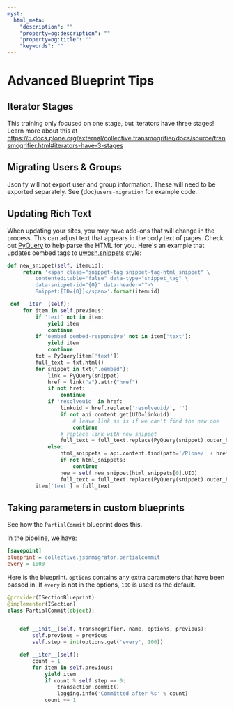 ```yaml
---
myst:
  html_meta:
    "description": ""
    "property=og:description": ""
    "property=og:title": ""
    "keywords": ""
---
```


# Advanced Blueprint Tips

## Iterator Stages

This training only focused on one stage, but iterators have three stages!
Learn more about this at
<https://5.docs.plone.org/external/collective.transmogrifier/docs/source/transmogrifier.html#iterators-have-3-stages>

## Migrating Users & Groups

Jsonify will not export user and group information.
These will need to be exported separately.
See {doc}`users-migration` for example code.

## Updating Rich Text

When updating your sites, you may have add-ons that will change in the process.
This can adjust text that appears in the body text of pages.
Check out [PyQuery](https://pypi.org/project/pyquery) to help parse the HTML for you.
Here's an example that updates oembed tags to [uwosh.snippets](https://pypi.org/project/uwosh.snippets/) style:

```python
def new_snippet(self, itemuid):
     return '<span class="snippet-tag snippet-tag-html_snippet" \
         contenteditable="false" data-type="snippet_tag" \
         data-snippet-id="{0}" data-header="">\
         Snippet:[ID={0}]</span>'.format(itemuid)

 def __iter__(self):
     for item in self.previous:
         if 'text' not in item:
             yield item
             continue
         if 'oembed oembed-responsive' not in item['text']:
             yield item
             continue
         txt = PyQuery(item['text'])
         full_text = txt.html()
         for snippet in txt(".oembed"):
             link = PyQuery(snippet)
             href = link("a").attr("href")
             if not href:
                 continue
             if 'resolveuid' in href:
                 linkuid = href.replace('resolveuid/', '')
                 if not api.content.get(UID=linkuid):
                     # leave link as is if we can't find the new one
                     continue
                 # replace link with new snippet
                 full_text = full_text.replace(PyQuery(snippet).outer_html(), self.new_snippet(linkuid))
             else:
                 html_snippets = api.content.find(path='/Plone/' + href)
                 if not html_snippets:
                     continue
                 new = self.new_snippet(html_snippets[0].UID)
                 full_text = full_text.replace(PyQuery(snippet).outer_html(), new)
         item['text'] = full_text
```

## Taking parameters in custom blueprints

See how the `PartialCommit` blueprint does this.

In the pipeline, we have:

```ini
[savepoint]
blueprint = collective.jsonmigrator.partialcommit
every = 1000
```

Here is the blueprint.
`options` contains any extra parameters that have been passed in.
If `every` is not in the options, `100` is used as the default.

```python
@provider(ISectionBlueprint)
@implementer(ISection)
class PartialCommit(object):


    def __init__(self, transmogrifier, name, options, previous):
        self.previous = previous
        self.step = int(options.get('every', 100))

    def __iter__(self):
        count = 1
        for item in self.previous:
            yield item
            if count % self.step == 0:
                transaction.commit()
                logging.info('Committed after %s' % count)
            count += 1
```
